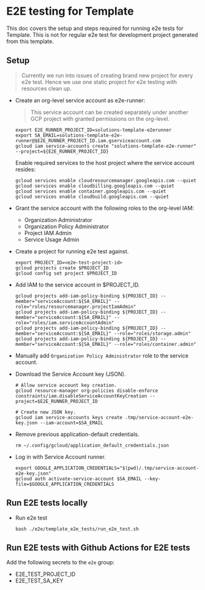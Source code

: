 # E2E testing for Template

This doc covers the setup and steps required for running e2e tests for Template. This is not for regular e2e test for development project generated from this template.

## Setup

> Currently we run into issues of creating brand new project for every e2e test. Hence we use one static project for e2e testing with resources clean up.

- Create an org-level service account as e2e-runner:
  > This service account can be created separately under another GCP project with granted permissions on the org-level.
  ```
  export E2E_RUNNER_PROJECT_ID=solutions-template-e2erunner
  export SA_EMAIL=solutions-template-e2e-runner@$E2E_RUNNER_PROJECT_ID.iam.gserviceaccount.com
  gcloud iam service-accounts create "solutions-template-e2e-runner" --project=${E2E_RUNNER_PROJECT_ID}
  ```

  Enable required services to the host project where the service account resides:
  ```
  gcloud services enable cloudresourcemanager.googleapis.com --quiet
  gcloud services enable cloudbilling.googleapis.com --quiet
  gcloud services enable container.googleapis.com --quiet
  gcloud services enable cloudbuild.googleapis.com --quiet
  ```

- Grant the service account with the following roles to the org-level IAM:
  - Organization Administrator
  - Organization Policy Administrator
  - Project IAM Admin
  - Service Usage Admin

- Create a project for running e2e test against.
  ```
  export PROJECT_ID=<e2e-test-project-id>
  gcloud projects create $PROJECT_ID
  gcloud config set project $PROJECT_ID
  ```

- Add IAM to the service account in $PROJECT_ID.
  ```
  gcloud projects add-iam-policy-binding ${PROJECT_ID} --member="serviceAccount:${SA_EMAIL}" --role="roles/resourcemanager.projectIamAdmin"
  gcloud projects add-iam-policy-binding ${PROJECT_ID} --member="serviceAccount:${SA_EMAIL}" --role="roles/iam.serviceAccountAdmin"
  gcloud projects add-iam-policy-binding ${PROJECT_ID} --member="serviceAccount:${SA_EMAIL}" --role="roles/storage.admin"
  gcloud projects add-iam-policy-binding ${PROJECT_ID} --member="serviceAccount:${SA_EMAIL}" --role="roles/container.admin"
  ```

- Manually add `Organization Policy Administrator` role to the service account.

- Download the Service Account key (JSON).
  ```
  # Allow service account key creation.
  gcloud resource-manager org-policies disable-enforce constraints/iam.disableServiceAccountKeyCreation --project=$E2E_RUNNER_PROJECT_ID

  # Create new JSON key.
  gcloud iam service-accounts keys create .tmp/service-account-e2e-key.json --iam-account=$SA_EMAIL
  ```

- Remove previous application-default credentials.
  ```
  rm ~/.config/gcloud/application_default_credentials.json
  ```

- Log in with Service Account runner.
  ```
  export GOOGLE_APPLICATION_CREDENTIALS="$(pwd)/.tmp/service-account-e2e-key.json"
  gcloud auth activate-service-account $SA_EMAIL --key-file=$GOOGLE_APPLICATION_CREDENTIALS
  ```

## Run E2E tests locally

- Run e2e test
  ```
  bash ./e2e/template_e2e_tests/run_e2e_test.sh
  ```

## Run E2E tests with Github Actions for E2E tests

Add the following secrets to the `e2e` group:

- E2E_TEST_PROJECT_ID
- E2E_TEST_SA_KEY
